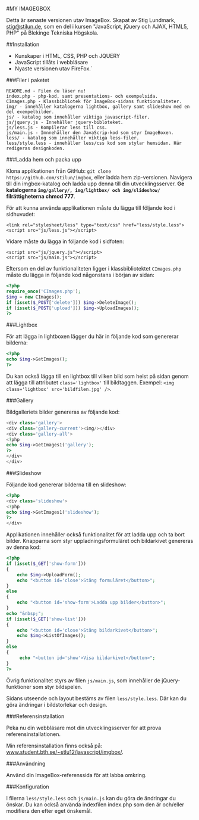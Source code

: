 #MY IMAGEGBOX

Detta är senaste versionen utav ImageBox. Skapat av Stig Lundmark, stig@stilun.de, 
som en del i kursen "JavaScript, jQuery och AJAX, HTML5, PHP" på Blekinge Tekniska Högskola.

##Installation

* Kunskaper i HTML, CSS, PHP och JQUERY
* JavaScript tillåts i webbläsare
* Nyaste versionen utav FireFox.`

###Filer i paketet
```
README.md - Filen du läser nu!
index.php - php-kod, samt presentations- och exempelsida.
CImages.php - Klassbibliotek för ImageBox-sidans funktionaliteter.
img/ - innehåller katalogerna lightbox, gallery samt slideshow med en del exempelbilder.
js/ - katalog som innehåller viktiga javascript-filer.
js/jquery.js - Innehåller jquery-bibloteket.
js/less.js - Kompilerar less till css.
js/main.js - Imnnehåller den JavaScrip-kod som styr ImageBoxen.
less/ - katalog som innehåller viktiga less-filer.
less/style.less - innehåller less/css kod som stylar hemsidan. Här redigeras designkoden.
```
###Ladda hem och packa upp

Klona applikationen från GitHub: `git clone https://github.com/stilun/imgbox`, eller ladda hem zip-versionen. 
Navigera till din imgbox-katalog och ladda upp denna till din utvecklingsserver. 
__Ge katalogerna `img/gallery/, img/lightbox/ och img/slideshow/` filrättigheterna chmod 777__.

För att kunna använda applikationen måste du lägga till följande kod i sidhuvudet:
```
<link rel="stylesheet/less" type="text/css" href="less/style.less">
<script src="js/less.js"></script>
```
Vidare måste du lägga in följande kod i sidfoten:
```
<script src="js/jquery.js"></script>
<script src="js/main.js"></script>
```
Eftersom en del av funktionaliteten ligger i klassbibliotektet `CImages.php` måste du lägga in följande kod någonstans i början av sidan:
```PHP
<?php
require_once('CImages.php');
$img = new CImages();
if (isset($_POST['delete'])) $img->DeleteImage();
if (isset($_POST['upload'])) $img->UploadImages();
?>
```

###Lightbox

För att lägga in lightboxen lägger du här in följande kod som genererar bilderna:
```PHP
<?php 
echo $img->GetImages();
?>
```
Du kan också lägga till en lightbox till vilken bild som helst på sidan genom att lägga till attributet `class='lightbox'` till bildtaggen.
Exempel: `<img class='lightbox' src='bildfilen.jpg' />`. 

###Gallery

Bildgalleriets bilder genereras av följande kod:
```PHP
<div class='gallery'>
<div class='gallery-current'><img/></div>
<div class='gallery-all'>
<?php
echo $img->GetImages1('gallery');
?>
</div>
</div>
```
###Slideshow

Följande kod genererar bilderna till en slideshow:
```PHP
<?php
<div class='slideshow'>
<?php 
echo $img->GetImages1('slideshow');
?>
</div>
```
Applikationen innehåller också funktionalitet för att ladda upp och ta bort bilder.
Knapparna som styr uppladningsformuläret och bildarkivet genereras av denna kod: 
```PHP
<?php
if (isset($_GET['show-form']))
{
	echo $img->UploadForm();
	echo "<button id='close'>Stäng formuläret</button>";
}
else
{
	echo "<button id='show-form'>Ladda upp bilder</button>";
}
echo "&nbsp;";
if (isset($_GET['show-list']))
{
	echo "<button id='close'>Stäng bildarkivet</button>";
	echo $img->ListOfImages();
}
else
{
	 echo "<button id='show'>Visa bildarkivet</button>";
}
?>
```
Övrig funktionalitet styrs av filen `js/main.js`, som innehåller de jQuery-funktioner som styr bildspelen. 

Sidans utseende och layout bestäms av filen `less/style.less`. Där kan du göra ändringar i bildstorlekar och design.

###Referensinstallation

Peka nu din webbläsare mot din utvecklingsserver för att prova referensinstallationen.

Min referensinstallation finns också på: <a href="http://www.student.bth.se/~stlu12/javascript/imgbox/" target="_blank">www.student.bth.se/~stlu12/javascript/imgbox/</a>.

###Användning

Använd din ImageBox-referenssida för att labba omkring.

###Konfiguration

I filerna `less/style.less` och `js/main.js` kan du göra de ändringar du önskar. 
Du kan också använda indexfilen index.php som den är och/eller modifiera den efter eget önskemål.
